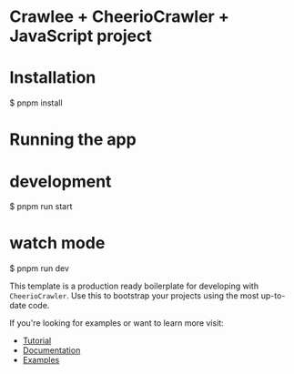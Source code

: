 # Crawlee + CheerioCrawler + JavaScript project

# Installation
$ pnpm install

# Running the app
# development
$ pnpm run start

# watch mode
$ pnpm run dev


This template is a production ready boilerplate for developing with `CheerioCrawler`. Use this to bootstrap your projects using the most up-to-date code.

If you're looking for examples or want to learn more visit:

- [Tutorial](https://crawlee.dev/docs/guides/cheerio-crawler-guide)
- [Documentation](https://crawlee.dev/api/cheerio-crawler/class/CheerioCrawler)
- [Examples](https://crawlee.dev/docs/examples/cheerio-crawler)


 <!-- toc end -->
